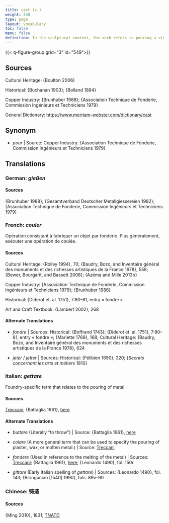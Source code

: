 ```yaml
---
title: cast (v.)
weight: 440
type: page
layout: vocabulary
toc: false
menu: false
definition: In the sculptural context, the verb refers to pouring a slurry or liquefied material (e.g., plaster, wax, metal) into a hollow matrix or mold that will determine the shape of the material in order to produce a cast (n.).
---
```


{{< q-figure-group grid="3" id="549">}}

## Sources

Cultural Heritage: {Boulton 2006}

Historical: {Buchanan 1903}; {Bolland 1894}

Copper Industry: {Brunhuber 1988}; {Association Technique de Fonderie, Commission Ingénieurs et Techniciens 1979}

General Dictionary: <https://www.merriam-webster.com/dictionary/cast>

## Synonym

- *pour* | Source: Copper Industry: {Association Technique de Fonderie, Commission Ingénieurs et Techniciens 1979}

## Translations

<div class="accordion">

### **German**: *gießen*

#### Sources

{Brunhuber 1988}; {Gesamtverband Deutscher Metallgiessereien 1982}; {Association Technique de Fonderie, Commission Ingénieurs et Techniciens 1979}

### **French**: *couler*

Opération consistant à fabriquer un objet par fonderie. Plus généralement, exécuter une opération de coulée.

#### Sources

Cultural Heritage: {Rolley 1994}, 70; {Baudry, Bozo, and Inventaire général des monuments et des richesses artistiques de la France 1978}, 558; {Bewer, Bourgarit, and Bassett 2008}; {Azéma and Mille 2013b}

Copper Industry: {Association Technique de Fonderie, Commission Ingénieurs et Techniciens 1979}; {Brunhuber 1988}

Historical: {Diderot et. al. 1751}, 7:80–81, entry « fondre »

Art and Craft Textbook: {Lambert 2002}, 268

#### Alternate Translations

- *fondre* | Sources: Historical: {Boffrand 1743}; {Diderot et. al. 1751}, 7:80–81, entry « fondre »; {Mariette 1768}, 168; Cultural Heritage: {Baudry, Bozo, and Inventaire général des monuments et des richesses artistiques de la France 1978}, 624

- *jeter* / *jetter* | Sources: Historical: {Félibien 1690}, 320; {*Secrets concernant les arts et métiers* 1810}

### **Italian**: *gettare*

Foundry-specific term that relates to the pouring of metal

#### Sources

[Treccani](http://www.treccani.it/vocabolario/gettare/); {Battaglia 1961}, [here](http://www.gdli.it/pdf_viewer/Scripts/pdf.js/web/viewer.asp?file=/PDF/GDLI06/GDLI_06_ocr_726.pdf&parola=gettare)

#### Alternate Translations

- *buttare* (Literally “to throw”) | Source: {Battaglia 1961}, [here](http://www.gdli.it/JPG/GDLI02/00000472.jpg)

- *colare* (A more general term that can be used to specify the pouring of plaster, wax, or molten metal.) | Source:
[Treccani](https://www.treccani.it/vocabolario/colare1/)

- *fondere* (Used in reference to the melting of the metal) | Sources: [Treccani](http://www.treccani.it/vocabolario/fondere/); {Battaglia 1961}, [here](http://www.gdli.it/pdf_viewer/Scripts/pdf.js/web/viewer.asp?file=/PDF/GDLI06/GDLI_06_ocr_137.pdf&parola=fondere); {Leonardo 1490}, fol. 150r

- *gittare* (Early Italian spelling of *gettare*) | Sources: {Leonardo 1490}, fol. 143; {Biringuccio [1540] 1990}, fols. 89v–90  

### **Chinese**: 铸造

#### Sources

{Ming 2010}, 1831; [TNATD](https://terms.naer.edu.tw/detail/11563468/?index=2)

</div>
